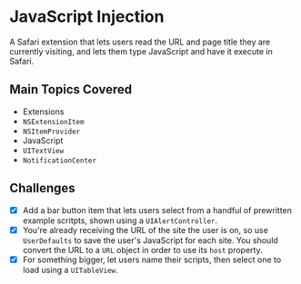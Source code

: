 # JavaScript Injection

A Safari extension that lets users read the URL and page title they are currently visiting, and lets them type JavaScript and have it execute in Safari.

## Main Topics Covered

- Extensions
- `NSExtensionItem`
- `NSItemProvider`
- JavaScript
- `UITextView`
- `NotificationCenter`

## Challenges
- [x] Add a bar button item that lets users select from a handful of prewritten example scritpts, shown using a `UIAlertController`.
- [x] You're already receiving the URL of the site the user is on, so use `UserDefaults` to save the user's JavaScript for each site. You should convert the URL to a `URL` object in order to use its `host` property.
- [x] For something bigger, let users name their scripts, then select one to load using a `UITableView`.
